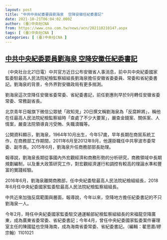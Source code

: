 ```yaml
---
layout: post
title: "中共中央紀委要員劉海泉  空降安徽任紀委書記"
date: 2021-10-21T06:04:02.000Z
author: (臺)中央社CNA
from: https://www.cna.com.tw/news/acn/202110210147.aspx
tags: [ (臺)中央社CNA ]
categories: [ (臺)中央社CNA ]
---
```

<!--1634796242000-->
[中共中央紀委要員劉海泉  空降安徽任紀委書記](https://www.cna.com.tw/news/acn/202110210147.aspx)
------

<div>
<div></div><div><p>（中央社台北21日電）中共官方近日公布安徽省人事消息，前中共中央紀委國家監委駐最高人民法院紀檢監察組組長劉海泉擔任安徽省委委員、常委和省紀委書記。劉海泉的背景，令外界對安徽政局有更多揣測。</p><p>劉海泉這次空降任安徽省委常委、省紀委書記，前任劉惠則早於9月轉任安徽省委常委、常務副省長。</p><p>北京青年日報旗下微信公眾號「政知見」20日撰文稱劉海泉為「反腐幹將」，稱他在任最高人民法院紀檢監察組時「查處了不少大要案」，嚴查金錢案、關係案、人情案，嚴查法院領導貪污受賄、失職瀆職等。</p><p>公開資料顯示，劉海泉，1964年10月出生，今年57歲，早年長期在商貿系統工作，在商務部工作期間，2011年6月至2012年9月，他還掛職任中共寧波市委常委、副市長。2015年6月，劉海泉升任商務部部長助理。</p><p>報導說，劉海泉長期從事國內外宏觀經濟和商務形勢的分析研究，商務領域中長期規劃編制，以及重大政策研究工作，對宏觀經濟運行和調控有較高的理論水準和豐富的實踐經驗。</p><p>2016年6月，劉海泉離開商務部，任中央紀委駐最高人民法院紀檢組組長，2018年6月任中央紀委國家監委駐最高人民法院紀檢監察組組長。</p><p>中共近來加強反腐範圍與層面，報導說，今年以來，空降地方擔任紀委書記的不只劉海泉一人。</p><p>今年2月，時任中央紀委國家監委駐交通運輸部紀檢監察組組長的宋福龍空降廣東，成為廣東省委常委、省紀委書記；今年4月，曾任中央紀委國家監委案件審理室主任的陳國猛也空降海南，成為海南省委常委、省紀委書記。（編輯：翟思嘉/繆宗翰）1101021</p></div>
</div>
